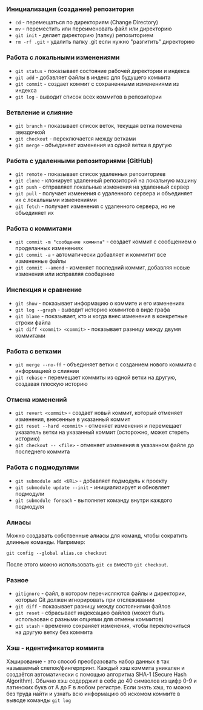 ### Инициализация (создание) репозитория

- `cd` - перемещаться по директориям (Change Directory)
- `mv` - переместить или переименовать файл или директорию
- `git init` - делает директорию (папку) репозиторием
- `rm -rf .git` - удалить папку .git если нужно "разгитить" директорию

### Работа с локальными изменениями

- `git status` - показывает состояние рабочей директории и индекса
- `git add` - добавляет файлы в индекс для будущего коммита
- `git commit` - создает коммит с сохраненными изменениями из индекса
- `git log` - выводит список всех коммитов в репозитории

### Ветвление и слияние

- `git branch` - показывает список веток, текущая ветка помечена звездочкой
- `git checkout` - переключается между ветками
- `git merge` - объединяет изменения из одной ветки в другую

### Работа с удаленными репозиториями (GitHub)

- `git remote` - показывает список удаленных репозиториев
- `git clone` - клонирует удаленный репозиторий на локальную машину
- `git push` - отправляет локальные изменения на удаленный сервер
- `git pull` - получает изменения с удаленного сервера и объединяет их с локальными изменениями
- `git fetch` - получает изменения с удаленного сервера, но не объединяет их

### Работа с коммитами

- `git commit -m "сообщение коммита"` - создает коммит с сообщением о проделанных изменениях
- `git commit -a` - автоматически добавляет и коммитит все измененные файлы
- `git commit --amend` - изменяет последний коммит, добавляя новые изменения или исправляя сообщение

### Инспекция и сравнение

- `git show` - показывает информацию о коммите и его изменениях
- `git log --graph` - выводит историю коммитов в виде графа
- `git blame` - показывает, кто и когда внес изменения в конкретные строки файла
- `git diff <commit> <commit>` - показывает разницу между двумя коммитами

### Работа с ветками

- `git merge --no-ff` - объединяет ветки с созданием нового коммита с информацией о слиянии
- `git rebase` - перемещает коммиты из одной ветки на другую, создавая плоскую историю

### Отмена изменений

- `git revert <commit>` - создает новый коммит, который отменяет изменения, внесенные в указанный коммит
- `git reset --hard <commit>` - отменяет изменения и перемещает указатель ветки на указанный коммит (осторожно, может стереть историю)
- `git checkout -- <file>` - отменяет изменения в указанном файле до последнего коммита

### Работа с подмодулями

- `git submodule add <URL>` - добавляет подмодуль к проекту
- `git submodule update --init` - инициализирует и обновляет подмодули
- `git submodule foreach` - выполняет команду внутри каждого подмодуля

### Алиасы

Можно создавать собственные алиасы для команд, чтобы сократить длинные команды. Например:

```git config --global alias.co checkout```

После этого можно использовать ```git co``` вместо ```git checkout```.

### Разное

- `gitignore` - файл, в котором перечисляются файлы и директории, которые Git должен игнорировать при отслеживании
- `git diff` - показывает разницу между состояниями файлов
- `git reset` - сбрасывает индексацию файлов (может быть использован с разными опциями для отмены коммитов)
- `git stash` - временно сохраняет изменения, чтобы переключиться на другую ветку без коммита

### Хэш - идентификатор коммита

Хэширование - это способ преобразовать набор данных в так называемый слепок/фингерпринт.
Каждый хэш коммита уникален и создаётся автоматически с помощью алгоритма SHA-1 (Secure Hash Algorithm).
Обычно хэш содерджит в себе до 40 символов из цифр 0-9 и латинских букв от A до F в любом регистре.
Если знать хэш, то можно без труда найти и узнать всю информацию об искомом коммите в выводе команды `git log`